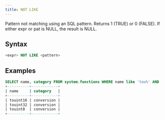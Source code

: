 ```yaml
---
title: NOT LIKE
---
```


Pattern not matching using an SQL pattern. Returns 1 (TRUE) or 0 (FALSE). If either expr or pat is NULL, the result is NULL.

## Syntax

```sql
<expr> NOT LIKE <pattern>
```

## Examples

```sql
SELECT name, category FROM system.functions WHERE name like 'tou%' AND name not like '%64' ORDER BY name;
+----------+------------+
| name     | category   |
+----------+------------+
| touint16 | conversion |
| touint32 | conversion |
| touint8  | conversion |
+----------+------------+
```